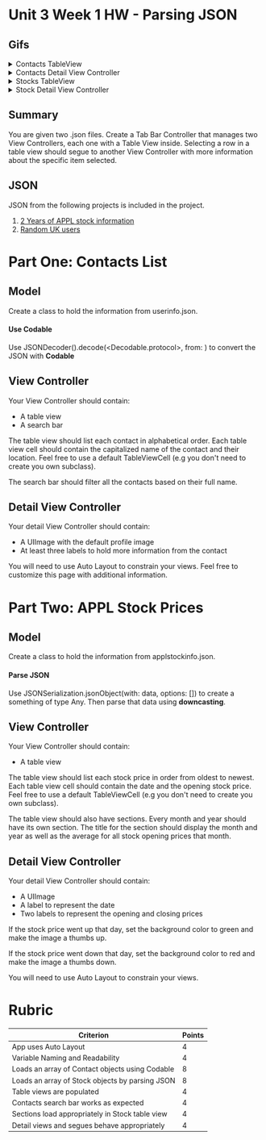 # Unit 3 Week 1 HW - Parsing JSON


## Gifs

<details>
<summary>Contacts TableView</summary>
![g1](./gifs/gif1.gif)
</details>

<details>
<summary>Contacts Detail View Controller</summary>
![g2](./gifs/gif2.gif)
</details>

<details>
<summary>Stocks TableView</summary>
![g3](./gifs/gif3.gif)
</details>

<details>
<summary>Stock Detail View Controller</summary>
![g4](./gifs/gif4.gif)
</details>

## Summary

You are given two .json files.  Create a Tab Bar Controller that manages two View Controllers, each one with a Table View inside.  Selecting a row in a table view should segue to another View Controller with more information about the specific item selected.

## JSON

JSON from the following projects is included in the project.

1. [2 Years of APPL stock information](https://api.iextrading.com/1.0/stock/aapl/chart/2y)
2. [Random UK users](https://randomuser.me/documentation)

# Part One: Contacts List

## Model

Create a class to hold the information from userinfo.json.

#### Use Codable

Use JSONDecoder().decode(<Decodable.protocol>, from: <Data>) to convert the JSON with **Codable**


## View Controller

Your View Controller should contain:

- A table view
- A search bar

The table view should list each contact in alphabetical order.  Each table view cell should contain the capitalized name of the contact and their location.  Feel free to use a default TableViewCell (e.g you don't need to create you own subclass).

The search bar should filter all the contacts based on their full name.

## Detail View Controller

Your detail View Controller should contain:

- A UIImage with the default profile image
- At least three labels to hold more information from the contact

You will need to use Auto Layout to constrain your views.  Feel free to customize this page with additional information.


# Part Two: APPL Stock Prices

## Model

Create a class to hold the information from applstockinfo.json.

#### Parse JSON

Use JSONSerialization.jsonObject(with: data, options: []) to create a something of type Any.  Then parse that data using **downcasting**.


## View Controller

Your View Controller should contain:

- A table view

The table view should list each stock price in order from oldest to newest.  Each table view cell should contain the date and the opening stock price.  Feel free to use a default TableViewCell (e.g you don't need to create you own subclass).

The table view should also have sections.  Every month and year should have its own section.  The title for the section should display the month and year as well as the average for all stock opening prices that month.

## Detail View Controller

Your detail View Controller should contain:

- A UIImage
- A label to represent the date
- Two labels to represent the opening and closing prices

If the stock price went up that day, set the background color to green and make the image a thumbs up.

If the stock price went down that day, set the background color to red and make the image a thumbs down.

You will need to use Auto Layout to constrain your views.

# Rubric

|Criterion|Points|
|---|---|
| App uses Auto Layout | 4 |
| Variable Naming and Readability | 4 |
| Loads an array of Contact objects using Codable | 8 |
| Loads an array of Stock objects by parsing JSON | 8 |
| Table views are populated | 4 |
| Contacts search bar works as expected | 4 |
| Sections load appropriately in Stock table view | 4 |
| Detail views and segues behave appropriately | 4 |